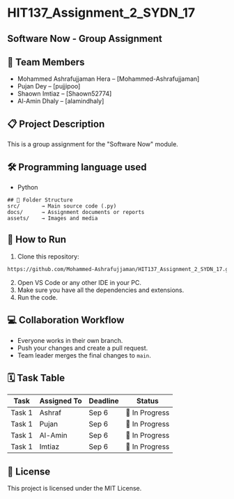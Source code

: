 # HIT137_Assignment_2_SYDN_17

## Software Now - Group Assignment

## 👥 Team Members
- Mohammed Ashrafujjaman Hera – [Mohammed-Ashrafujjaman]
- Pujan Dey – [pujjipoo]
- Shaown Imtiaz – [Shaown52774]
- Al-Amin Dhaly – [alamindhaly]

## 📋 Project Description
This is a group assignment for the "Software Now" module.

## 🛠 Programming language used
- Python

```
## 📁 Folder Structure
src/       → Main source code (.py)
docs/      → Assignment documents or reports
assets/    → Images and media
```

## 🔧 How to Run
1. Clone this repository:
```bash
https://github.com/Mohammed-Ashrafujjaman/HIT137_Assignment_2_SYDN_17.git
```
2. Open VS Code or any other IDE in your PC.
3. Make sure you have all the dependencies and extensions.
4. Run the code.

## 💻 Collaboration Workflow
- Everyone works in their own branch.
- Push your changes and create a pull request.
- Team leader merges the final changes to `main`.

## 🗓 Task Table

| Task | Assigned To | Deadline | Status |
|------|-------------|----------|--------|
| Task 1 | Ashraf | Sep 6 | 🔄 In Progress |
| Task 1 | Pujan | Sep 6 | 🔄 In Progress |
| Task 1 | Al-Amin | Sep 6 | 🔄 In Progress |
| Task 1 | Imtiaz | Sep 6 | 🔄 In Progress |

## 📜 License
This project is licensed under the MIT License.
